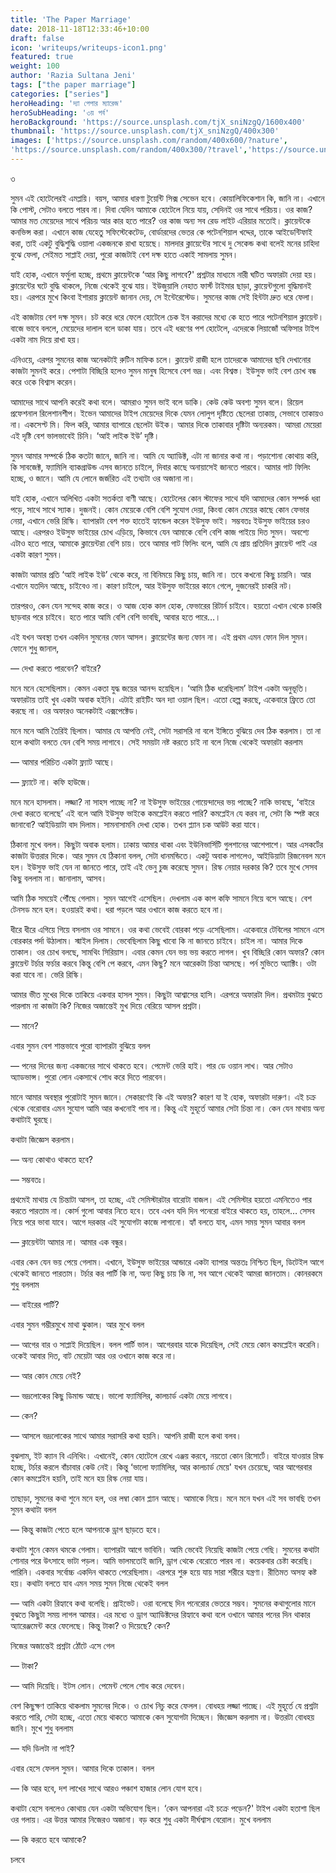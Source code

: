 ```yaml
---
title: 'The Paper Marriage'
date: 2018-11-18T12:33:46+10:00
draft: false
icon: 'writeups/writeups-icon1.png'
featured: true
weight: 100
author: 'Razia Sultana Jeni'
tags: ["the paper marriage"]
categories: ["series"]
heroHeading: 'দ্যা পেপার ম্যারেজ'
heroSubHeading: '৩য় পর্ব'
heroBackground: 'https://source.unsplash.com/tjX_sniNzgQ/1600x400'
thumbnail: 'https://source.unsplash.com/tjX_sniNzgQ/400x300'
images: ['https://source.unsplash.com/random/400x600/?nature', 
'https://source.unsplash.com/random/400x300/?travel','https://source.unsplash.com/random/400x300/?architecture','https://source.unsplash.com/random/400x600/?buildings','https://source.unsplash.com/random/400x300/?city','https://source.unsplash.com/random/400x600/?business']
---
```

৩

সুমন এই হোটেলেরই এমপ্লয়ি। বয়স, আমার ধারণা টুয়েন্টি সিক্স সেভেন হবে। কোয়ালিফিকেশান কি, জানি না। এখানে কি পোস্ট, সেটাও বলতে পারব না। দিবা যেদিন আমাকে হোটেলে নিয়ে যায়, সেদিনই ওর সাথে পরিচয়। ওর কাজ? আমার মত মেয়েদের সাথে পরিচয় আর কার হতে পারে? ওর কাজ অন্য সব রেড লাইট এরিয়ার মতোই। ক্লায়েন্টকে কনভিন্স করা। এখানে কাজ যেহেতু সফিস্টেকেটেড, বোর্ডারদের ভেতর কে পটেনশিয়াল খদ্দের, তাকে আইডেন্টিফাই করা, তাই একটু বুদ্ধিশুদ্ধি ওয়ালা একজনকে রাখা হয়েছে। মালদার ক্লায়েন্টের সাথে দু সেকেন্ড কথা বলেই মনের চাহিদা বুঝে ফেলা, সেইমত সাপ্লাই দেয়া, পুরো কাজটাই বেশ দক্ষ হাতে একাই সামলায় সুমন।

যাই হোক, এখানে ফর্মুলা হচ্ছে, প্রথমে ক্লায়েন্টকে ‘আর কিছু লাগবে?' প্রশ্নটার মাধ্যমে নারী ঘটিত অফারটা দেয়া হয়। ক্লায়েন্টের ঘটে বুদ্ধি থাকলে, নিজে থেকেই বুঝে যায়। ইউজুয়ালি নেহাত ফার্স্ট টাইমার ছাড়া, ক্লায়েন্টগুলো বুদ্ধিমানই হয়। এরপরে মুখে কিংবা ইশারায় ক্লায়েন্ট জানান দেয়, সে ইন্টেরেস্টেড। সুমনের কাজ সেই হিন্টটা দ্রুত ধরে ফেলা।

এই কাজটায় বেশ দক্ষ সুমন। চট করে ধরে ফেলে হোটেলে চেক ইন করাদের মধ্যে কে হতে পারে পটেনশিয়াল ক্লায়েন্ট। বাজে ভাবে বললে, মেয়েদের দালাল বলে ডাকা যায়। তবে এই ধরণের পশ হোটেলে, এদেরকে লিয়াজোঁ অফিসার টাইপ একটা নাম দিয়ে রাখা হয়।

এনিওয়ে, এরপর সুমনের কাজ অনেকটাই রুটিন মাফিক চলে। ক্লায়েন্ট রাজী হলে তাদেরকে আমাদের ছবি দেখানোর কাজটা সুমনই করে। পেশাটা বিচ্ছিরি হলেও সুমন মানুষ হিসেবে বেশ ভদ্র। এবং বিশ্বস্ত। ইউসুফ ভাই বেশ চোখ বন্ধ করে ওকে বিশ্বাস করেন। 

আমাদের সাথে আপনি করেই কথা বলে। আমরাও সুমন ভাই বলে ডাকি। কেউ কেউ অবশ্য সুমন বলে। রিয়েল প্রফেশনাল রিলেশানশীপ। ইভেন আমাদের টাইপ মেয়েদের দিকে যেমন লোলুপ দৃষ্টিতে ছেলেরা তাকায়, সেভাবে তাকায়ও না। একসেপ্ট মি। ফিল করি, আমার ব্যাপারে ছেলেটা উইক। আমার দিকে তাকাবার দৃষ্টিটা অন্যরকম। আমরা মেয়েরা এই দৃষ্টি বেশ ভালভাবেই চিনি। ‘আই লাইক ইউ’ দৃষ্টি।

সুমন আমার সম্পর্কে ঠিক কতটা জানে, জানি না। আমি যে অ্যাডিক্ট, এটা না জানার কথা না। পড়াশোনা কোথায় করি, কি সাবজেক্ট, ফ্যামিলি ব্যাকগ্রাউন্ড এসব জানতে চাইলে, দিবার কাছে অনায়াসেই জানতে পারবে। আমার গাট ফিলিং হচ্ছে, ও জানে। আমি যে লোনে জর্জরিত এই তথ্যটা ওর অজানা না। 

যাই হোক, এখানে অলিখিত একটা সতর্কতা বাণী আছে। হোটেলের কোন স্টাফের সাথে যদি আমাদের কোন সম্পর্ক ধরা পড়ে, সাথে সাথে স্যাক। দুজনই। কোন মেয়েকে বেশি বেশি সুযোগ দেয়া, কিংবা কোন মেয়ের কাছে কোন ফেভার নেয়া, এখানে ভেরি রিস্কি। ব্যাপারটা বেশ শক্ত হাতেই হ্যান্ডেল করেন ইউসুফ ভাই। সম্ভবতঃ ইউসুফ ভাইয়ের চরও আছে। এরপরও ইউসুফ ভাইয়ের চোখ এড়িয়ে, কিভাবে যেন আমাকে বেশি বেশি কাজ পাইয়ে দিত সুমন। অবশ্যে এটাও হতে পারে, আমাকে ক্লায়েন্টরা বেশি চায়। তবে আমার গাট ফিলিং বলে, আমি যে প্রায় প্রতিদিন ক্লায়েন্ট পাই এর একটা কারণ সুমন। 

কাজটা আমার প্রতি ‘আই লাইক ইউ’ থেকে করে, না বিনিময়ে কিছু চায়, জানি না। তবে কখনো কিছু চায়নি। আর এখানে যতদিন আছে, চাইবেও না। কারণ চাইলে, আর ইউসুফ ভাইয়ের কানে গেলে, দুজনেরই চাকরি নট। 

তারপরও, কেন যেন সন্দেহ কাজ করে। ও আজ হোক কাল হোক, ফেভারের রিটার্ন চাইবে। হয়তো এখান থেকে চাকরি ছাড়বার পরে চাইবে। হতে পারে আমি বেশি বেশি ভাবছি, আবার হতে পারে…।

এই যখন অবস্থা তখন একদিন সুমনের ফোন আসল। ক্লায়েন্টের জন্য ফোন না। এই প্রথম এমন ফোন দিল সুমন। ফোনে শুধু জানাল, 

— দেখা করতে পারবেন? বাইরে? 

মনে মনে হেসেছিলাম। কেমন একতা যুদ্ধ জয়ের আনন্দ হয়েছিল। ‘আমি ঠিক ধরেছিলাম’ টাইপ একটা অনুভূতি। অফারটায় তাই খুব একটা অবাক হইনি। এটাই রাইটিং অন দ্যা ওয়াল ছিল। এতো হেল্প করছে, একেবারে ফ্রিতে তো করছে না। ওর অফারও অনেকটাই এক্সপেক্টেড। 

মনে মনে আমি তৈরিই ছিলাম। আমার যে আপত্তি নেই, সেটা সরাসরি না বলে ইঙ্গিতে বুঝিয়ে দেব ঠিক করলাম। তা না হলে কথাটা বলতে যেন বেশি সময় লাগাবে। সেই সময়টা নষ্ট করতে চাই না বলে নিজে থেকেই অফারটা করলাম

— আমার পরিচিত একটা ফ্ল্যাট আছে।

— ফ্ল্যাটে না। কফি হাউজে।

মনে মনে হাসলাম। লজ্জা? না সাহস পাচ্ছে না? না ইউসুফ ভাইয়ের গোয়েন্দাদের ভয় পাচ্ছে? নাকি ভাবছে, ‘বাইরে দেখা করতে বলেছে’ এই বলে আমি ইউসুফ ভাইকে কমপ্লেইন করতে পারি? কমপ্লেইন যে করব না, সেটা কি স্পষ্ট করে জানাবো? আইডিয়াটা বাদ দিলাম। সামনাসামনি দেখা হোক। তখন প্ল্যান চক আউট করা যাবে।

ঠিকানা মুখে বলল। কিছুটা অবাক হলাম। ঢাকায় আমার থাকা এবং ইউনিভার্সিটি গুলশানের আশেপাশে। আর এসকর্টের কাজটা উত্তরার দিকে। আর সুমন যে ঠিকানা বলল, সেটা ধানমন্ডিতে। একটু অবাক লাগলেও, আইডিয়াটা রিজনেবল মনে হল। ইউসুফ ভাই যেন না জানতে পারে, তাই এই ভেনু চুজ করেছে সুমন। রিস্ক নেয়ার দরকার কি? তবে মুখে সেসব কিছু বললাম না। জানালাম, আসব।

আমি ঠিক সময়েই পৌঁছে গেলাম। সুমন আগেই এসেছিল। দেখলাম এক কাপ কফি সামনে নিয়ে বসে আছে। বেশ টেনসড মনে হল। হওয়ারই কথা। ধরা পড়লে আর ওখানে কাজ করতে হবে না। 

ধীরে ধীরে এগিয়ে গিয়ে বসলাম ওর সামনে। ওর কথা ভেবেই বোরকা পড়ে এসেছিলাম। একেবারে টেবিলের সামনে এসে বোরকার পর্দা উঠালাম। স্মাইল দিলাম। ভেবেছিলাম কিছু খাবো কি না জানতে চাইবে। চাইল না। আমার দিকে তাকাল। ওর চোখ বলছে, সামথিং সিরিয়াস। এবার কেমন যেন ভয় ভয় করতে লাগল। খুব বিচ্ছিরি কোন অফার? কোন ক্লায়েন্ট টর্চার ফর্চার করবে কিন্তু বেশি পে করবে, এমন কিছু? মনে আরেকটা চিন্তা আসছে। পর্ন মুভিতে অ্যাক্টিং। ওটা করা যাবে না। ভেরি রিস্কি।

আমার ভীত মুখের দিকে তাকিয়ে একবার হাসল সুমন। কিছুটা আশ্বাসের হাসি। এরপরে অফারটা দিল। প্রথমটায় বুঝতে পারলাম না কাজটা কি? নিজের অজান্তেই মুখ দিয়ে বেরিয়ে আসল প্রশ্নটা।

— মানে?

এবার সুমন বেশ শান্তভাবে পুরো ব্যাপারটা বুঝিয়ে বলল

— পনের দিনের জন্য একজনের সাথে থাকতে হবে। পেমেন্ট ভেরি হাই। পার ডে ওয়ান লাখ। আর সেটাও অ্যাডভান্স। পুরো লোন একসাথে শোধ করে দিতে পারবেন। 

মানে আমার অবস্থার পুরোটাই সুমন জানে। সেকারণেই কি এই অফার? কারণ যা ই হোক, অফারটা দারুণ। এই চক্র থেকে বেরোবার এমন সুযোগ আমি আর কখনোই পাব না। কিন্তু এই মুহূর্তে আমার সেটা চিন্তা না। কেন যেন মাথায় অন্য কথাটাই ঘুরছে।

কথাটা জিজ্ঞেস করলাম। 

— অন্য কোথাও থাকতে হবে?

— সম্ভবতঃ।

প্রথমেই মাথায় যে চিন্তাটা আসল, তা হচ্ছে, এই সেমিস্টারটার বারোটা বাজল। এই সেমিস্টার হয়তো এমনিতেও পার করতে পারতাম না। কোর্স গুলো আবার নিতে হবে। তবে এখন যদি দিন পনেরো বাইরে থাকতে হয়, তাহলে… সেসব নিয়ে পরে ভাবা যাবে। আগে দরকার এই সুযোগটা কাজে লাগানো। হ্যাঁ বলতে যাব, এমন সময় সুমন আবার বলল

— ক্লায়েন্টটা আমার না। আমার এক বন্ধুর।

এবার কেন যেন ভয় পেয়ে গেলাম। এখানে, ইউসুফ ভাইয়ের আন্ডারে একটা ব্যাপার অন্ততঃ নিশ্চিত ছিল, ডিটেইল আগে থেকেই জানতে পারতাম। টর্চার কর পার্টি কি না, অন্য কিছু চায় কি না, সব আগে থেকেই আমরা জানতাম। কোনরকমে শুধু বললাম 

— বাইরের পার্টি?

এবার সুমন গম্ভীরমুখে মাথা ঝুকাল। আর মুখে বলল

— আগের বার ও সাপ্লাই দিয়েছিল। বলল পার্টি ভাল। আগেরবার যাকে দিয়েছিল, সেই মেয়ে কোন কমপ্লেইন করেনি। ওকেই আবার দিত, বাট মেয়েটা আর ওর ওখানে কাজ করে না।

— আর কোন মেয়ে নেই?

— ভদ্রলোকের কিছু ডিমান্ড আছে। ভালো ফ্যামিলির, কালচার্ড একটা মেয়ে লাগবে।

— কেন?

— আসলে ভদ্রলোকের সাথে আমার সরাসরি কথা হয়নি। আপনি রাজী হলে কথা বলব।

বুঝলাম, ইট ক্যান বি এনিথিং। এখানেই, কোন হোটেলে রেখে এঞ্জয় করবে, নয়তো কোন রিসোর্টে। বাইরে যাওয়ার রিস্ক হচ্ছে, টর্চার করলে বাঁচাবার কেউ নেই। কিন্তু ‘ভালো ফ্যামিলির, আর কালচার্ড মেয়ে' যখন চেয়েছে, আর আগেরবার কোন কমপ্লেইন হয়নি, তাই মনে হয় রিস্ক নেয়া যায়। 

তাছাড়া, সুমনের কথা শুনে মনে হল, ওর লম্বা কোন প্ল্যান আছে। আমাকে নিয়ে। মনে মনে যখন এই সব ভাবছি তখন সুমন কথাটা বলল

— কিন্তু কাজটা পেতে হলে আপনাকে ড্রাগ ছাড়তে হবে।

কথাটা শুনে কেমন থমকে গেলাম। ব্যাপারটা আগে ভাবিনি। আমি ভেবেই নিয়েছি কাজটা পেয়ে গেছি। সুমনের কথাটা শোনার পরে উৎসাহে ভাটা পড়ল। আমি ভালমতোই জানি, ড্রাগ থেকে বেরোতে পারব না। কয়েকবার চেষ্টা করেছি। পারিনি। একবার সর্বোচ্চ একদিন থাকতে পেরেছিলাম। এরপরে শুরু হয়ে যায় সারা শরীরে যন্ত্রণা। রীতিমত অসহ্য কষ্ট হয়। কথাটা বলতে যাব এমন সময় সুমন নিজে থেকেই বলল

— আমি একটা রিহ্যাবে কথা বলেছি। প্রাইভেট। ওরা বলেছে দিন পনেরোর ভেতরে সম্ভব।
সুমনের কথাগুলোর মানে বুঝতে কিছুটা সময় লাগল আমার। এর মধ্যে ও ড্রাগ অ্যাডিক্টদের রিহ্যাবে কথা বলে ওখানে আমার পনের দিন থাকার অ্যারেঞ্জমেন্ট করে ফেলেছে। কিন্তু টাকা? ও দিয়েছে? কেন?

নিজের অজান্তেই প্রশ্নটা ঠোঁটে এসে গেল

— টাকা?

— আমি দিয়েছি। ইটস লোন। পেমেন্ট পেলে শোধ করে দেবেন।

বেশ কিছুক্ষণ তাকিয়ে থাকলাম সুমনের দিকে। ও চোখ নিচু করে ফেলল। বোধহয় লজ্জা পাচ্ছে। এই মুহূর্তে যে প্রশ্নটা করতে পারি, সেটা হচ্ছে, এতো মেয়ে থাকতে আমাকে কেন সুযোগটা দিচ্ছেন। জিজ্ঞেস করলাম না। উত্তরটা বোধহয় জানি। মুখে শুধু বললাম

— যদি ডিলটা না পাই?

এবার হেসে ফেলল সুমন। আমার দিকে তাকাল। বলল

— কি আর হবে, দশ লাখের সাথে আরও পঞ্চাশ হাজার লোন যোগ হবে।

কথাটা হেসে বললেও কোথায় যেন একটা অভিযোগ ছিল। ‘কেন আপনারা এই চক্রে পড়েন?' টাইপ একটা হতাশা ছিল ওর গলায়। এর উত্তর আমার নিজেরও অজানা। বড় করে শুধু একটা দীর্ঘশ্বাস বেরোল। মুখে বললাম

— কি করতে হবে আমাকে?


চলবে